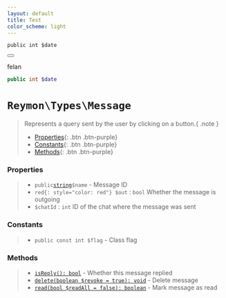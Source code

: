 ```yaml
---
layout: default
title: Test
color_scheme: light
---
```


<div class="language-php highlighter-rouge"><div class="highlight"><pre class="highlight"><code><span class="nb">public</span> <span class="s1">int</span> <span class="k">$date</span>
</code></pre></div><button type="button" aria-label="Copy code to clipboard"><svg viewBox="0 0 24 24" class="copy-icon"><use xlink:href="#svg-copy"></use></svg></button></div>

felan

```php
public int $date
```

<h1><code>Reymon\Types\Message</code></h1>

> Represents a query sent by the user by clicking on a button.{ .note }
> - [Properties](#Properties){: .btn .btn-purple}
> - [Constants](#Constants){: .btn .btn-purple}
> - [Methods](#Methods){: .btn .btn-purple}

### Properties
> - `public`[`string`](#felan)`$name` - Message ID
> - `red{: style="color: red"} $out` : `bool` Whether the message is outgoing
> - `$chatId` : `int` ID of the chat where the message was sent

### Constants
> - `public const int $flag` - Class flag

### Methods
> - [`isReply(): bool`](#felan) - Whether this message replied
> - [`delete(boolean $revoke = true): void`](#felan) - Delete message
> - [`read(bool $readAll = false): boolean`](#felan) - Mark message as read
